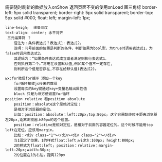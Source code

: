    需要随时刷新的数据放入onShow  返回页面不变的使用onLoad
    画三角标
        border-left: 5px solid transparent;
        border-right: 5px solid transparent;
        border-top: 5px solid #000;
        float: left;
        margin-left: 1px;
        
    line-heigh;  线条高度
    text-align: center; 水平对齐
     三元运算符 ？
        语法为：条件表达式？表达式1：表达式2。
        说明：问号前面的位置是判断的条件，判断结果为bool型，为true时调用表达式1，为false时调用表达式2。
        其逻辑为：“如果条件表达式成立或者满足则执行表达式1，
        否则执行第二个。”常用在设置默认值,例如某个值不一定存在,
        则判断这个值是否存在,不存在给默认值(表达式2)。

    wx:for微信for循环 添加一个key  
        for循环接收js传来的数组 
        设置每次的key键通过key+变量名输出属性值
        block 只是为块方便设置for循环
    position relative 和position absolute
        position：absolute这个是绝对定位；
        是相对于浏览器的定位。
        比如：position：absolute；left:20px;top:80px; 这个容器始终位于距离浏览器左20px,距离浏览器上80px的这个位置。
        position：relative是相对定位，是相对于前面的容器定位的。这个时候不能用top left在定位。应该用margin。
        比如：<div class="1"></div><div class="2"></div>
        当1固定了位置。1的样式float:left;width:100px; height:800px;
        2的样式为float:left; position：relative；margin-left:20px;width:50px;
        2的位置在1的右边，距离120px

